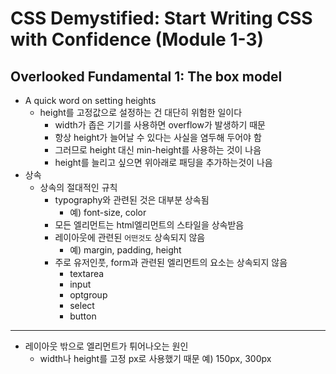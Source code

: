# CSS Demystified: Start Writing CSS with Confidence (Module 1-3)

## Overlooked Fundamental 1: The box model

- A quick word on setting heights
    - height를 고정값으로 설정하는 건 대단히 위험한 일이다
        - width가 좁은 기기를 사용하면 overflow가 발생하기 때문
        - 항상 height가 늘어날 수 있다는 사실을 염두해 두어야 함
        - 그러므로 height 대신 min-height를 사용하는 것이 나음
        - height를 늘리고 싶으면 위아래로 패딩을 추가하는것이 나음
- 상속
    - 상속의 절대적인 규칙
        - typography와 관련된 것은 대부분 상속됨
            - 예) font-size, color
        - 모든 엘리먼트는 html엘리먼트의 스타일을 상속받음
        - 레이아웃에 관련된 `어떤것도` 상속되지 않음
            - 예) margin, padding, height
        - 주로 유저인풋, form과 관련된 엘리먼트의 요소는 상속되지 않음
            - textarea
            - input
            - optgroup
            - select
            - button

---

- 레이아웃 밖으로 엘리먼트가 튀어나오는 원인
    - width나 height를 고정 px로 사용했기 때문
        예) 150px, 300px
        